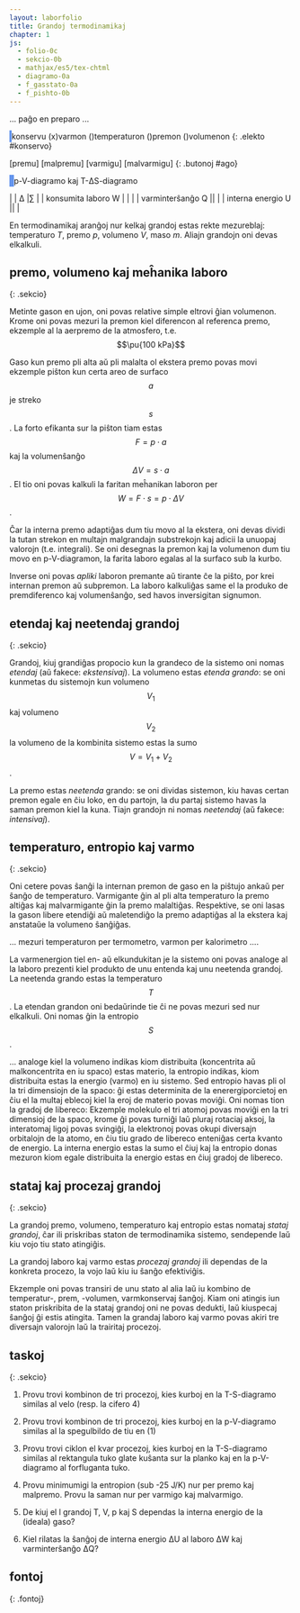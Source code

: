 ```yaml
---
layout: laborfolio
title: Grandoj termodinamikaj
chapter: 1
js:
  - folio-0c
  - sekcio-0b
  - mathjax/es5/tex-chtml
  - diagramo-0a 
  - f_gasstato-0a
  - f_pishto-0b
---
```


... paĝo en preparo ...

<!--

La paĝo prezentas modelon de piŝto kun ideala gaso por enkonduki bazajn grandojn de termodinamiko.
Unu grando estas tenata konstanta, dum oni aplikas premon/malpremon aŭ varmon/malvarmon. La tri aliaj grandoj montriĝas la ŝanĝojn laŭ la modelo de ideala gaso.

sistemo           izolita neizolita fermita nefermita          
konstanta grando: Q/S     T         V       p
/agoj/
premu             +p+T-V  +p-V-S    -       -
malpremu          -p-T+V  -p+V+S    -       -
varmigu           -       -         +T+V+S  +T+p+S
malvarmigu        -       -         -T-V-S  -T-p-S


FARENDA, plej bone sur aparta(j) paĝo(j):

1. klarigu rilaton inter premo, volumeno kaj laboro: dp -> dV -> W
   (altigo de premo ĉu per volumenŝanĝo/laboro, ĉu per aldono de gaso...?)
2. enkonduku temperaturon kaj varmenergion, Q -> dT -> dp -> ...
3. enkonduku entropion kiel analogon de (negativa) premo(?) en la rilato d(T*S) = Q
      koncentriĝo de energio/varmo = malalta entropio / alta temperaturo ... 
      koncentriĝo de materio estas malalta volumeno / alta premo  
4... eble: simile enkonduku ĥemian potencialon kaj kvanton?

==> Prezentu modelon de ideala gaso, en kiu unu grando povas esti fiksita (V,p,T)
    kaj alia ŝanĝita (V,T,...) kaj montriĝas la influo al la aliaj grandoj.
    (laŭ teorie, ĉiam du estas liberaj kaj du dependaj variabloj 
    ne konsiderante provizore ĥemian potencialon/reakciojn)
==> prezentu ĉiam ankaŭ la kondiĉojn de la ekstera medio (temperaturo, premo)
==> klarigu inversigeblajn kaj neinversigeblajn procezojn
==> klarigu nociojn fermita kaj izolita sistemo - eble per butonoj "fermu", "izolu"?

-->



<style>
    canvas {
        border: 2px solid cornflowerblue;
    }

    table {
        table-layout: fixed;
    }
    td:first-child {
        width: 60%;
    }
    td:nth-child(2),
    td:nth-child(3)
    {
        width: 20%;
        text-align: right
    }
</style>

<canvas id="pishto" width="300" height="300"></canvas>
konservu (x)varmon ()temperaturon ()premon ()volumenon
{: .elekto #konservo}

[premu] [malpremu] [varmigu] [malvarmigu]
{: .butonoj #ago}


<canvas id="pV_dgr" width="300" height="300"></canvas>
<canvas id="TS_dgr" width="300" height="300"></canvas>
p-V-diagramo kaj T-ΔS-diagramo

| | Δ |∑ |
| konsumita laboro W |<span id="dW"/> |<span id="W"/> |
| varminterŝanĝo Q |<span id="dQ"/>|<span id="Q"/> |
| interna energio U |<span id="dU"/>|<span id="U"/> |

<script>

const dT = 10; // paŝoj por varmigi/malvarmigi
const T_min = 200;
const T_max = 800;

const dp = 0.1e5; // paŝoj por premi/malpremi en Pa
const p_min = 0.01e5; // 1kPa t.e. centono de atm.
const p_max = 10e5; // 10-oblo de atm.

const V_min = 1e-3; // 1 l
const V_max = 5e-2; // 50 l

// nur por la diagram-akso, tio devus sufiĉi
const S_min = -29.99;
const S_max = 29.99;

const cpishto = document.getElementById("pishto");
const modelo = new Diagramo(cpishto);
const piŝto = new Piŝto(modelo,new GS());
piŝto.T_min = T_min;
piŝto.T_max = T_max;
piŝto.p_min = p_min;
piŝto.p_max = p_max;
piŝto.V_min = V_min;
piŝto.V_max = V_max;

const pV_dgr = document.getElementById("pV_dgr");
const TS_dgr = document.getElementById("TS_dgr");
const dpV = new Diagramo(pV_dgr);
const dTS = new Diagramo(TS_dgr);

//const intervalo = 50; // 100 = 100 ms
//let ripetoj;

butone((ago) => {
    console.log(ago);
    switch (ago) {
        case "ago_premu": piŝto.premu(dp); break;
        case "ago_malpremu": piŝto.premu(-dp); break;
        case "ago_varmigu": piŝto.varmigu(dT); break;
        case "ago_malvarmigu": piŝto.varmigu(-dT); break;
    }

    valoroj();
    diagramo_pentru();

    // evtl. adaptu butonojn
    buton_statoj(piŝto.konservata);
});

elekte((elekto,valoro) => {
    console.log(elekto+':'+valoro);
    // laŭ elektu ebligu certajn agojn, aliajn ne:
    piŝto.konservata = valoro;
    buton_statoj(valoro);
    piŝto.desegnu();
});

function buton_statoj(konservata) {
    const Tk = (konservata.startsWith("temp") || konservata.startsWith("varm"));
    // PLIBONIGU: lasta kondiĉoj (V) devus respekti ankoraŭ sekvan paŝon!
    ĝi("#ago_premu").disabled = !Tk || !piŝto.premu(dp,true); 
    ĝi("#ago_malpremu").disabled = !Tk || !piŝto.premu(-dp,true);
    ĝi("#ago_varmigu").disabled = Tk || !piŝto.varmigu(dT,true);
    ĝi("#ago_malvarmigu").disabled = Tk || !piŝto.varmigu(-dT,true);
}



// preparu kaj pentru komence ĉion
lanĉe(()=>{
    dgr_preparo();
    piŝto.desegnu();
    valoroj();
    buton_statoj(piŝto.konservata);
});

function dgr_preparo() {
    dpV.viŝu();
    dpV.skalo_y(0,p_max/1e5,1,2,0,"·10⁵Pa");
    dpV.skalo_x(0,V_max*1000,1,10,0,"dm³");

    dTS.viŝu();
    const _Tmin = Math.floor(T_min/101)*100;
    const _Tmax = Math.ceil(T_max/99)*100;
    dTS.skalo_y(_Tmin,_Tmax,10,100,0,"K");
    dTS.skalo_x(S_min,S_max,1,5,0,"J/K");

    diagramo_pentru();
}


function diagramo_pentru() {
    const koloro = piŝto.Tkoloro(piŝto.gaso.T);

    let k = dpV.koord_xy(piŝto.gaso.V*1000,piŝto.gaso.p/1e5);
    dpV.punkto(k.x,k.y,1,koloro);

    k = dTS.koord_xy(piŝto.gaso.S,piŝto.gaso.T);
    dTS.punkto(k.x,k.y,1,koloro);
}

function valoroj() {
    ĝi("#Q").innerHTML = nombro(piŝto.gaso.Q,3,"J");
    ĝi("#W").innerHTML = nombro(piŝto.gaso.W,3,"J");
    ĝi("#U").innerHTML = nombro(piŝto.gaso.U,3,"J");
    if (piŝto.gaso.lasta_stato) {
        ĝi("#dQ").innerHTML = nombro(piŝto.gaso.Q - piŝto.gaso.lasta_stato.Q,3,"J");
        ĝi("#dW").innerHTML = nombro(piŝto.gaso.W - piŝto.gaso.lasta_stato.W,3,"J");
        ĝi("#dU").innerHTML = nombro(piŝto.gaso.U - piŝto.gaso.lasta_stato.U,3,"J");
    }
}


</script>

En termodinamikaj aranĝoj nur kelkaj grandoj estas rekte mezureblaj: temperaturo *T*, premo *p*, volumeno *V*, maso *m*. Aliajn grandojn oni devas elkalkuli.

## premo, volumeno kaj meĥanika laboro
{: .sekcio}

Metinte gason en ujon, oni povas relative simple eltrovi ĝian volumenon. Krome oni povas mezuri la premon kiel diferencon al referenca premo, ekzemple al la aerpremo de la atmosfero, t.e. 
$$\pu{100 kPa}$$

Gaso kun premo pli alta aŭ pli malalta ol ekstera premo povas movi ekzemple piŝton kun certa areo de surfaco $$a$$ je streko $$s$$. La forto efikanta sur la piŝton tiam 
estas $$F = p \cdot a$$ kaj la volumenŝanĝo $$\Delta V = s \cdot a$$. El tio oni povas kalkuli la faritan meĥanikan laboron per $$W = F \cdot s = p \cdot \Delta V$$. 

Ĉar la interna premo adaptiĝas dum tiu movo al la ekstera, oni devas dividi la tutan strekon en multajn malgrandajn substrekojn kaj adicii la unuopaj valorojn (t.e. integrali).
Se oni desegnas la premon kaj la volumenon dum tiu movo en p-V-diagramon, la farita laboro egalas al la surfaco sub la kurbo. 

Inverse oni povas *apliki* laboron premante aŭ tirante ĉe la piŝto, por krei internan premon aŭ subpremon. La laboro kalkuliĝas same el la produko de premdiferenco kaj volumenŝanĝo, sed havos inversigitan signumon.

## etendaj kaj neetendaj grandoj
{: .sekcio}

Grandoj, kiuj grandiĝas propocio kun la grandeco de la sistemo oni nomas *etendaj* (aŭ fakece: *ekstensivaj*). La volumeno estas *etenda grando*:
se oni kunmetas du sistemojn kun volumeno $$V_1$$ kaj volumeno $$V_2$$ la volumeno de la kombinita sistemo estas la sumo $$V = V_1 + V_2$$.

La premo estas *neetenda* grando: se oni dividas sistemon, kiu havas certan premon egale en ĉiu loko, en du partojn, la du partaj sistemo havas la saman premon kiel la kuna. Tiajn grandojn ni nomas *neetendaj* (aŭ fakece: *intensivaj*).

## temperaturo, entropio kaj varmo
{: .sekcio}  

Oni cetere povas ŝanĝi la internan premon de gaso en la piŝtujo ankaŭ per ŝanĝo de temperaturo. Varmigante ĝin al pli alta temperaturo la premo altiĝas kaj malvarmigante ĝin la premo malaltiĝas.
Respektive, se oni lasas la gason libere etendiĝi aŭ maletendiĝo la premo adaptiĝas al la ekstera kaj anstataŭe la volumeno ŝanĝiĝas.

... mezuri temperaturon per termometro, varmon per kalorimetro ....

La varmenergion tiel en- aŭ elkundukitan je la sistemo oni povas analoge al la laboro prezenti kiel produkto de unu entenda kaj unu neetenda grandoj. La neetenda grando estas la temperaturo $$T$$. La etendan grandon oni bedaŭrinde tie ĉi ne povas mezuri sed nur elkalkuli. Oni nomas ĝin la entropio $$S$$.

... analoge kiel la volumeno indikas kiom distribuita (koncentrita aŭ malkoncentrita en iu spaco) estas materio, la entropio indikas,
kiom distribuita estas la energio (varmo) en iu sistemo. Sed entropio havas pli ol la tri dimensiojn de la spaco: ĝi estas
determinita de la enerergiporcietoj en ĉiu el la multaj eblecoj kiel la eroj de materio povas moviĝi. Oni nomas tion la gradoj de libereco:
Ekzemple molekulo el tri atomoj povas moviĝi en la tri dimensioj de la spaco, krome ĝi povas turniĝi laŭ pluraj rotaciaj aksoj, la interatomaj ligoj povas svingiĝi, la elektronoj povas okupi diversajn orbitalojn de la atomo, en ĉiu tiu grado de libereco enteniĝas certa kvanto de energio. 
La interna energio estas la sumo el ĉiuj kaj la entropio donas mezuron kiom egale distribuita la energio estas en ĉiuj gradoj de libereco.

## stataj kaj procezaj grandoj
{: .sekcio}

La grandoj premo, volumeno, temperaturo kaj entropio estas nomataj *stataj grandoj*, ĉar ili priskribas staton de termodinamika sistemo, sendepende laŭ kiu vojo tiu stato atingiĝis. 

La grandoj laboro kaj varmo estas *procezaj grandoj* ili dependas de la konkreta procezo, la vojo laŭ kiu iu ŝanĝo efektiviĝis. 

Ekzemple oni povas transiri de unu stato al alia laŭ iu kombino de temperatur-, prem, -volumen, varmkonservaj ŝanĝoj. Kiam oni atingis iun staton
priskribita de la stataj grandoj oni ne povas dedukti, laŭ kiuspecaj ŝanĝoj ĝi estis atingita. Tamen la grandaj laboro kaj varmo povas
akiri tre diversajn valorojn laŭ la trairitaj procezoj.

## taskoj
{: .sekcio}

1. Provu trovi kombinon de tri procezoj, kies kurboj en la  T-S-diagramo similas al velo (resp. la cifero 4)

2. Provu trovi kombinon de tri procezoj, kies kurboj en la p-V-diagramo similas al la spegulbildo de tiu en (1)

3. Provu trovi ciklon el kvar procezoj, kies kurboj en la T-S-diagramo similas al rektangula tuko glate kuŝanta sur la planko kaj
   en la p-V-diagramo al forfluganta tuko.

4. Provu minimumigi la entropion (sub -25 J/K) nur per premo kaj malpremo. Provu la saman nur per varmigo kaj malvarmigo.

5. De kiuj el l grandoj T, V, p kaj S dependas la interna energio de la (ideala) gaso?

6. Kiel rilatas la ŝanĝoj de interna energio ΔU al laboro ΔW kaj varminterŝanĝo ΔQ?

<!--

4. Provu trovi ciklon, kiu maksimumigas la gajnita laboron ricevitan el la sistemo per alkonduko de varmo. (Eblas ankaŭ apliki laboron aŭ elkonduki
   varmon dum la ciklo, sed la diferenca laboro gajnita estu plej eble granda kaj la diferenca alkondukata varmo plej eble malgranda)

5. Provu trovi ciklon, kiu gajnas varmon per apliko de laboro....

6. Provu trovi ciklon, kiu malvarmigas la gason per apliko de laboro....

-->

## fontoj
{: .fontoj}

